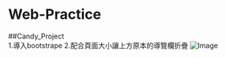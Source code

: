 # Web-Practice

##Candy_Project  
1.導入bootstrape
2.配合頁面大小讓上方原本的導覽欄折疊
![Image](https://i.imgur.com/MRRQbPf.gif)
